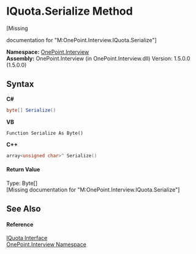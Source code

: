 # IQuota.Serialize Method 
 

\[Missing <summary> documentation for "M:OnePoint.Interview.IQuota.Serialize"\]

**Namespace:**&nbsp;<a href="N_OnePoint_Interview">OnePoint.Interview</a><br />**Assembly:**&nbsp;OnePoint.Interview (in OnePoint.Interview.dll) Version: 1.5.0.0 (1.5.0.0)

## Syntax

**C#**<br />
``` C#
byte[] Serialize()
```

**VB**<br />
``` VB
Function Serialize As Byte()
```

**C++**<br />
``` C++
array<unsigned char>^ Serialize()
```


#### Return Value
Type: Byte[]<br />\[Missing <returns> documentation for "M:OnePoint.Interview.IQuota.Serialize"\]

## See Also


#### Reference
<a href="T_OnePoint_Interview_IQuota">IQuota Interface</a><br /><a href="N_OnePoint_Interview">OnePoint.Interview Namespace</a><br />